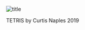 ![title](https://user-images.githubusercontent.com/35517586/54861941-f1d9fa80-4cef-11e9-9615-0c6b32d208c0.png)


TETRIS by Curtis Naples 2019
